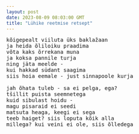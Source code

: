 ```yaml
---
layout: post
date: 2023-08-09 08:03:00 GMT
title: "Lühike reetmise retsept"
---
```

<pre>
kõigepealt viiluta üks baklažaan
ja heida õliloiku praadima
võta kaks õrrekana muna
ja koksa pannile turja
ning jäta meelde -
kui hakkad südant saagima
siis hoia eemale - just sinnapoole kurja
  
jah õhata tuleb - sa ei pelga, ega?
tšillit puista seemnetega
kuid sibulast hoidu -
magu pisaraid ei seedi
matsuta heaga, keegi ei sega
teeb haiget? siis loputa kõik alla
millega? kui veini ei ole, siis õlledega
</pre>
